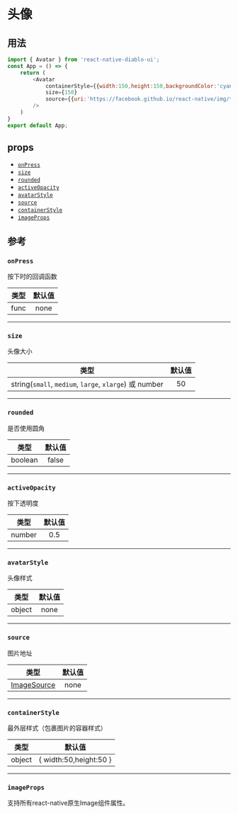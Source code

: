 # 头像

## 用法

```js
import { Avatar } from 'react-native-diablo-ui';
const App = () => {
    return (
        <Avatar
            containerStyle={{width:150,height:150,backgroundColor:'cyan'}}
            size={150}
            source={{uri:'https://facebook.github.io/react-native/img/tiny_logo.png'}}
        />
    )
}
export default App;

```

## props

  - [`onPress`](#onPress)
  - [`size`](#size)
  - [`rounded`](#rounded)
  - [`activeOpacity`](#activeOpacity)
  - [`avatarStyle`](#avatarStyle)
  - [`source`](#source)
  - [`containerStyle`](#containerStyle)
  - [`imageProps`](#imageProps)

## 参考


### `onPress`

按下时的回调函数

|  类型  | 默认值 |
| :----: | :-----: |
| func |   none   |

---

### `size`

头像大小

|  类型  | 默认值 |
| :----: | :-----: |
| string(`small`, `medium`, `large`, `xlarge`) 或 number |   50   |

---

### `rounded`

是否使用圆角

|  类型  | 默认值 |
| :----: | :-----: |
| boolean |   false   |

---

### `activeOpacity`

按下透明度

|  类型  | 默认值 |
| :----: | :-----: |
| number |   0.5   |

---

### `avatarStyle`

头像样式

|  类型  | 默认值 |
| :----: | :-----: |
| object |   none   |

---

### `source`

图片地址

|                                类型                                | 默认值 |
| :----------------------------------------------------------------: | :-----: |
| [ImageSource](https://facebook.github.io/react-native/docs/images) |  none   |

---

### `containerStyle`

最外层样式（包裹图片的容器样式）

|      类型      | 默认值 |
| :------------: | :-----: |
| object |  { width:50,height:50 }   |

---

### `imageProps`

支持所有react-native原生Image组件属性。